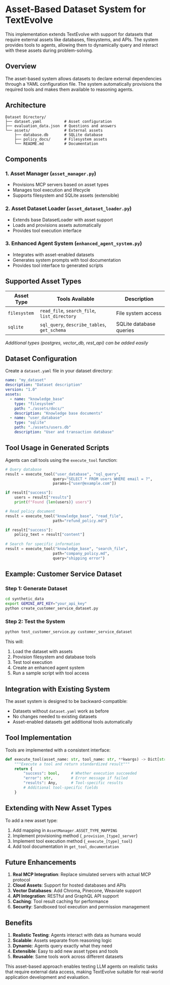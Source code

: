 # Asset-Based Dataset System for TextEvolve

This implementation extends TextEvolve with support for datasets that require external assets like databases, filesystems, and APIs. The system provides tools to agents, allowing them to dynamically query and interact with these assets during problem-solving.

## Overview

The asset-based system allows datasets to declare external dependencies through a YAML configuration file. The system automatically provisions the required tools and makes them available to reasoning agents.

## Architecture

```
Dataset Directory/
├── dataset.yaml          # Asset configuration
├── evaluation_data.json  # Questions and answers
└── assets/               # External assets
    ├── database.db       # SQLite database
    ├── policy_docs/      # Filesystem assets
    └── README.md         # Documentation
```

## Components

### 1. Asset Manager (`asset_manager.py`)
- Provisions MCP servers based on asset types
- Manages tool execution and lifecycle
- Supports filesystem and SQLite assets (extensible)

### 2. Asset Dataset Loader (`asset_dataset_loader.py`) 
- Extends base DatasetLoader with asset support
- Loads and provisions assets automatically
- Provides tool execution interface

### 3. Enhanced Agent System (`enhanced_agent_system.py`)
- Integrates with asset-enabled datasets
- Generates system prompts with tool documentation
- Provides tool interface to generated scripts

## Supported Asset Types

| Asset Type | Tools Available | Description |
|------------|----------------|-------------|
| `filesystem` | `read_file`, `search_file`, `list_directory` | File system access |
| `sqlite` | `sql_query`, `describe_tables`, `get_schema` | SQLite database queries |

*Additional types (postgres, vector_db, rest_api) can be added easily*

## Dataset Configuration

Create a `dataset.yaml` file in your dataset directory:

```yaml
name: "my_dataset"
description: "Dataset description"
version: "1.0"
assets:
  - name: "knowledge_base"
    type: "filesystem" 
    path: "./assets/docs/"
    description: "Knowledge base documents"
  - name: "user_database"
    type: "sqlite"
    path: "./assets/users.db"
    description: "User and transaction database"
```

## Tool Usage in Generated Scripts

Agents can call tools using the `execute_tool` function:

```python
# Query database
result = execute_tool("user_database", "sql_query", 
                     query="SELECT * FROM users WHERE email = ?", 
                     params=["user@example.com"])

if result["success"]:
    users = result["results"]
    print(f"Found {len(users)} users")

# Read policy document
result = execute_tool("knowledge_base", "read_file", 
                     path="refund_policy.md")

if result["success"]:
    policy_text = result["content"]
    
# Search for specific information
result = execute_tool("knowledge_base", "search_file",
                     path="company_policy.md", 
                     query="shipping error")
```

## Example: Customer Service Dataset

### Step 1: Generate Dataset

```bash
cd synthetic_data
export GEMINI_API_KEY="your_api_key"
python create_customer_service_dataset.py
```

### Step 2: Test the System

```bash
python test_customer_service.py customer_service_dataset
```

This will:
1. Load the dataset with assets
2. Provision filesystem and database tools
3. Test tool execution
4. Create an enhanced agent system
5. Run a sample script with tool access

## Integration with Existing System

The asset system is designed to be backward-compatible:

- Datasets without `dataset.yaml` work as before
- No changes needed to existing datasets
- Asset-enabled datasets get additional tools automatically

## Tool Implementation

Tools are implemented with a consistent interface:

```python
def execute_tool(asset_name: str, tool_name: str, **kwargs) -> Dict[str, Any]:
    """Execute a tool and return standardized result"""
    return {
        "success": bool,     # Whether execution succeeded
        "error": str,        # Error message if failed
        "results": Any,      # Tool-specific results
        # Additional tool-specific fields
    }
```

## Extending with New Asset Types

To add a new asset type:

1. Add mapping in `AssetManager.ASSET_TYPE_MAPPING`
2. Implement provisioning method (`_provision_[type]_server`)
3. Implement tool execution method (`_execute_[type]_tool`)
4. Add tool documentation in `get_tool_documentation`

## Future Enhancements

1. **Real MCP Integration**: Replace simulated servers with actual MCP protocol
2. **Cloud Assets**: Support for hosted databases and APIs
3. **Vector Databases**: Add Chroma, Pinecone, Weaviate support
4. **API Integration**: RESTful and GraphQL API support
5. **Caching**: Tool result caching for performance
6. **Security**: Sandboxed tool execution and permission management

## Benefits

1. **Realistic Testing**: Agents interact with data as humans would
2. **Scalable**: Assets separate from reasoning logic
3. **Dynamic**: Agents query exactly what they need
4. **Extensible**: Easy to add new asset types and tools
5. **Reusable**: Same tools work across different datasets

This asset-based approach enables testing LLM agents on realistic tasks that require external data access, making TextEvolve suitable for real-world application development and evaluation. 